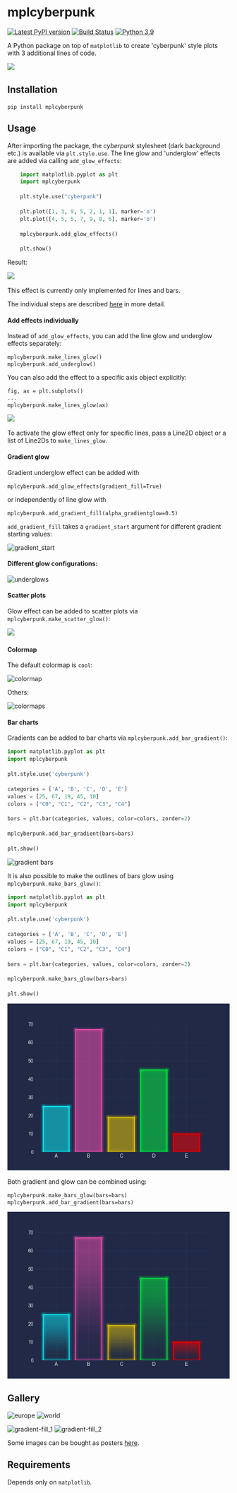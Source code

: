 # mplcyberpunk


[![Latest PyPI version](https://img.shields.io/pypi/v/mplcyberpunk.svg)](https://pypi.python.org/pypi/mplcyberpunk)
[![Build Status](https://travis-ci.com/dhaitz/mplcyberpunk.svg?branch=master)](https://travis-ci.com/dhaitz/mplcyberpunk)
[![Python 3.9](https://img.shields.io/badge/python-3.11-blue.svg)](https://www.python.org/downloads/release/python-390/)


A Python package on top of `matplotlib` to create 'cyberpunk' style plots with 3 additional lines of code.

![](img/demo.png)

## Installation

    pip install mplcyberpunk

## Usage

After importing the package, the _cyberpunk_ stylesheet (dark background etc.) is available via `plt.style.use`.
The line glow and 'underglow' effects are added via calling `add_glow_effects`:

```python
    import matplotlib.pyplot as plt
    import mplcyberpunk

    plt.style.use("cyberpunk")

    plt.plot([1, 3, 9, 5, 2, 1, 1], marker='o')
    plt.plot([4, 5, 5, 7, 9, 8, 6], marker='o')

    mplcyberpunk.add_glow_effects()

    plt.show()
```

Result:

![](img/demo.png)

This effect is currently only implemented for lines and bars.

The individual steps are described [here](https://matplotlib.org/matplotblog/posts/matplotlib-cyberpunk-style/) in more detail.


#### Add effects individually

Instead of `add_glow_effects`, you can add the line glow and underglow effects separately:

    mplcyberpunk.make_lines_glow()
    mplcyberpunk.add_underglow()


You can also add the effect to a specific axis object explicitly:

    fig, ax = plt.subplots()
    ...
    mplcyberpunk.make_lines_glow(ax)

![](img/sin.png)


To activate the glow effect only for specific lines, pass a Line2D object or a list of Line2Ds to `make_lines_glow`.

#### Gradient glow

Gradient underglow effect can be added with

    mplcyberpunk.add_glow_effects(gradient_fill=True)

or independently of line glow with

    mplcyberpunk.add_gradient_fill(alpha_gradientglow=0.5)

`add_gradient_fill` takes a `gradient_start` argument for different gradient starting values:

 ![gradient_start](img/gradient_start.png)


#### Different glow configurations:
![underglows](img/underglows.png)


#### Scatter plots

Glow effect can be added to scatter plots via `mplcyberpunk.make_scatter_glow()`:

![](img/scatter.png)

#### Colormap

The default colormap is `cool`:

![colormap](img/colormap.png)

Others:


![colormaps](img/colormaps.png)


#### Bar charts

Gradients can be added to bar charts via `mplcyberpunk.add_bar_gradient()`:

```python
import matplotlib.pyplot as plt
import mplcyberpunk

plt.style.use('cyberpunk')

categories = ['A', 'B', 'C', 'D', 'E']
values = [25, 67, 19, 45, 10]
colors = ["C0", "C1", "C2", "C3", "C4"]

bars = plt.bar(categories, values, color=colors, zorder=2)

mplcyberpunk.add_bar_gradient(bars=bars)

plt.show()
```

![gradient bars](img/gradient_bars.png)

It is also possible to make the outlines of bars glow using `mplcyberpunk.make_bars_glow()`:

```python
import matplotlib.pyplot as plt
import mplcyberpunk

plt.style.use('cyberpunk')

categories = ['A', 'B', 'C', 'D', 'E']
values = [25, 67, 19, 45, 10]
colors = ["C0", "C1", "C2", "C3", "C4"]

bars = plt.bar(categories, values, color=colors, zorder=2)

mplcyberpunk.make_bars_glow(bars=bars)

plt.show()
```

![glow bars](img/glow_bars.png)

Both gradient and glow can be combined using:

```
mplcyberpunk.make_bars_glow(bars=bars)
mplcyberpunk.add_bar_gradient(bars=bars)
```

![gradient and glow bars](img/gradient_and_glow_bars.png)

## Gallery
![europe](img/europe.png)
![world](img/world.png)

![gradient-fill_1](img/gradient-fill_1.png)
![gradient-fill_2](img/gradient-fill_2.png)


Some images can be bought as posters [here](https://displate.com/sr-artworks/dhaitz).

## Requirements
Depends only on `matplotlib`.
